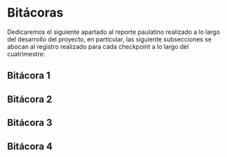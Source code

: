# Bitácoras

Dedicaremos el siguiente apartado al reporte paulatino realizado a lo largo del desarrollo del proyecto, en particular, las siguiente subsecciones se abocan al registro realizado para cada checkpoint a lo largo del cuatrimestre:

## Bitácora 1

## Bitácora 2

## Bitácora 3

## Bitácora 4
